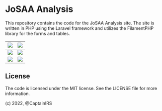 # JoSAA Analysis

This repository contains the code for the JoSAA Analysis site. The site is written in PHP using the Laravel framework and utilizes the FilamentPHP library for the forms and tables.

|<picture><source media="(prefers-color-scheme: dark)" srcset="https://i.imgur.com/9nf4zKG.png"><img src="https://i.imgur.com/CIZAufq.png"></picture>|<picture><source media="(prefers-color-scheme: dark)" srcset="https://i.imgur.com/Wjitc9i.png"><img src="https://i.imgur.com/8iep0Rr.png"></picture>|
|:-:|:-:|
|<picture><source media="(prefers-color-scheme: dark)" srcset="https://i.imgur.com/1Q1KcOy.png"><img src="https://i.imgur.com/8pUPJZc.png"></picture>|<picture><source media="(prefers-color-scheme: dark)" srcset="https://i.imgur.com/Hfjh9Gb.png"><img src="https://i.imgur.com/0EG7w6v.png"></picture>|
|<picture><source media="(prefers-color-scheme: dark)" srcset="https://i.imgur.com/XnNcaFM.png"><img src="https://i.imgur.com/NpwGMZ1.png"></picture>|<picture><source media="(prefers-color-scheme: dark)" srcset="https://i.imgur.com/7xzgltL.png"><img src="https://i.imgur.com/0yJBj3s.png"></picture>|


## License

The code is licensed under the MIT license. See the LICENSE file for more information.


(c) 2022, @CaptainIRS
